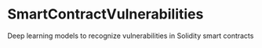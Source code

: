 # SmartContractVulnerabilities
Deep learning models to recognize vulnerabilities in Solidity smart contracts
